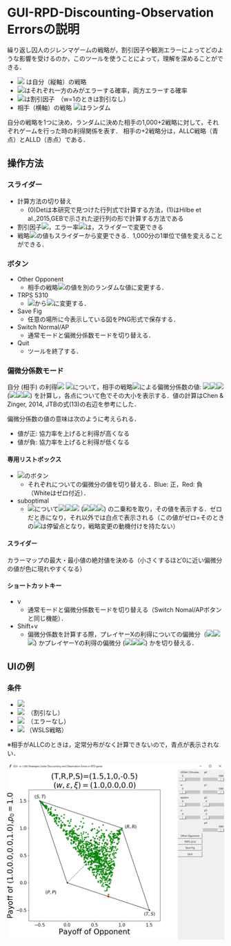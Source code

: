 # GUI-RPD-Discounting-Observation Errorsの説明
繰り返し囚人のジレンマゲームの戦略が，割引因子や観測エラーによってどのような影響を受けるのか，このツールを使うことによって，理解を深めることができる．

- <img src="https://latex.codecogs.com/gif.latex?{\bf%20p}=(p_1,p_2,p_3,p_4),p_0"> は自分（縦軸）の戦略
- <img src="https://latex.codecogs.com/gif.latex?\epsilon,\xi">はそれぞれ一方のみがエラーする確率，両方エラーする確率
- <img src="https://latex.codecogs.com/gif.latex?w">は割引因子　（w=1のときは割引なし）
- 相手（横軸）の戦略 <img src="https://latex.codecogs.com/gif.latex?{\bf%20q}">はランダム

自分の戦略を1つに決め，ランダムに決めた相手の1,000+2戦略に対して，それぞれゲームを行った時の利得関係を表す．
相手の+2戦略分は，ALLC戦略（青点）とALLD（赤点）である．
## 操作方法
### スライダー
- 計算方法の切り替え
  - (0)Detは本研究で見つけた行列式で計算する方法，(1)はHilbe et al.,2015,GEBで示された逆行列の形で計算する方法である
- 割引因子<img src="https://latex.codecogs.com/gif.latex?w">，エラー率<img src="https://latex.codecogs.com/gif.latex?\epsilon,\xi">は，スライダーで変更できる
- 戦略<img src="https://latex.codecogs.com/gif.latex?{\bf%20p}=(p_1,p_2,p_3,p_4),p_0=1">の値もスライダーから変更できる．1,000分の1単位で値を変えることができる．
### ボタン
- Other Opponent
  - 相手の戦略<img src="https://latex.codecogs.com/gif.latex?{\bf%20q}">の値を別のランダムな値に変更する．
- TRPS 5310
  - <img src="https://latex.codecogs.com/gif.latex?(T,R,P,S)=(1.5,1,0,-0.5)">から<img src="https://latex.codecogs.com/gif.latex?(T,R,P,S)=(5,3,1,0)">に変更する．
- Save Fig
  - 任意の場所に今表示している図をPNG形式で保存する．
- Switch Normal/AP
  - 通常モードと偏微分係数モードを切り替える．
- Quit
  - ツールを終了する．

### 偏微分係数モード
自分 (相手) の利得<img src="https://latex.codecogs.com/gif.latex?s_X"> <img src="https://latex.codecogs.com/gif.latex?(s_Y)">について，相手の戦略<img src="https://latex.codecogs.com/gif.latex?{\bf%20q}=(q_1,q_2,q_3,q_4),q_0">による偏微分係数の値: <img src="https://latex.codecogs.com/gif.latex?\partial"><img src="https://latex.codecogs.com/gif.latex?s_X/\partial"><img src="https://latex.codecogs.com/gif.latex?q_i"> (<img src="https://latex.codecogs.com/gif.latex?\partial"><img src="https://latex.codecogs.com/gif.latex?s_Y/\partial"><img src="https://latex.codecogs.com/gif.latex?q_i">) を計算し，各点について色でその大小を表示する．値の計算はChen & Zinger, 2014, JTBの式(13)の右辺を参考にした．

偏微分係数の値の意味は次のように考えられる．
* 値が正: 協力率を上げると利得が高くなる
* 値が負: 協力率を上げると利得が低くなる

#### 専用リストボックス
* <img src="https://latex.codecogs.com/gif.latex?q_i,(i=0,1,2,3,4)">のボタン
  - それぞれについての偏微分の値を切り替える．Blue: 正，Red: 負（Whiteはゼロ付近）．
* suboptimal
  - <img src="https://latex.codecogs.com/gif.latex?i=0,...,4">について<img src="https://latex.codecogs.com/gif.latex?\partial"><img src="https://latex.codecogs.com/gif.latex?s_X/\partial"><img src="https://latex.codecogs.com/gif.latex?q_i"> (<img src="https://latex.codecogs.com/gif.latex?\partial"><img src="https://latex.codecogs.com/gif.latex?s_Y/\partial"><img src="https://latex.codecogs.com/gif.latex?q_i">) の二乗和を取り，その値を表示する．ゼロだと赤になり，それ以外では白点で表示される（この値がゼロ=そのときの<img src="https://latex.codecogs.com/gif.latex?{\bf%20q}">は停留点となり，戦略変更の動機付けを持たない）
  
#### スライダー
カラーマップの最大・最小値の絶対値を決める（小さくするほど0に近い偏微分の値が色に現れやすくなる）

#### ショートカットキー
* v
  - 通常モードと偏微分係数モードを切り替える（Switch Nomal/APボタンと同じ機能）．
* Shift+v
  - 偏微分係数を計算する際，プレイヤーXの利得についての偏微分（<img src="https://latex.codecogs.com/gif.latex?\partial"><img src="https://latex.codecogs.com/gif.latex?s_X/\partial"><img src="https://latex.codecogs.com/gif.latex?q_i">) かプレイヤーYの利得の偏微分 (<img src="https://latex.codecogs.com/gif.latex?\partial"><img src="https://latex.codecogs.com/gif.latex?s_Y/\partial"><img src="https://latex.codecogs.com/gif.latex?q_i">) かを切り替える．

## UIの例
### 条件
- <img src="https://latex.codecogs.com/gif.latex?(T,R,P,S)=(1.5,1,0,-0.5)">
- <img src="https://latex.codecogs.com/gif.latex?w=1">　（割引なし）
- <img src="https://latex.codecogs.com/gif.latex?%28%5Cepsilon%2C%5Cxi%29%3D%280%2C0%29">　（エラーなし）
- <img src="https://latex.codecogs.com/gif.latex?{\bf%20p}=(1,0,0,1),%20p_0=1"> （WSLS戦略）

※相手がALLCのときは，定常分布がなく計算できないので，青点が表示されない．

![wsls strategy](https://github.com/azm17/RPD/blob/master/wsls.PNG "wsls")
